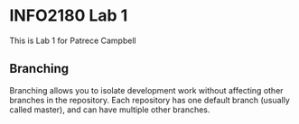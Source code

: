 # INFO2180 Lab 1

This is Lab 1 for Patrece Campbell

## Branching

Branching allows you to isolate development work without affecting other branches in the repository. Each repository has one default branch (usually called master), and can have multiple other branches.
